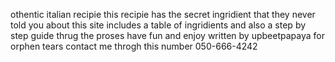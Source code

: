 othentic italian recipie 
this recipie has the secret ingridient that they never told you about
this site includes a table of ingridients and also a step by step guide thrug the proses
have fun and enjoy 
written by upbeetpapaya
for orphen tears contact me throgh this number 050-666-4242